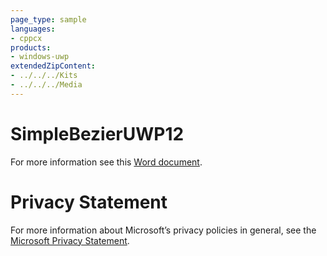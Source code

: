 ```yaml
---
page_type: sample
languages:
- cppcx
products:
- windows-uwp
extendedZipContent:
- ../../../Kits
- ../../../Media
---
```

# SimpleBezierUWP12
For more information see this [Word document](Readme.docx).
# Privacy Statement
For more information about Microsoft’s privacy policies in general, see the [Microsoft Privacy Statement](https://privacy.microsoft.com/en-us/privacystatement/).
